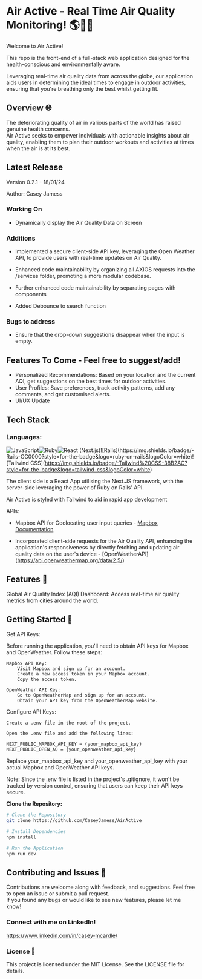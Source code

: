 # Air Active - Real Time Air Quality Monitoring! 🌎💨🏃

Welcome to Air Active!

This repo is the front-end of a full-stack web application designed for the health-conscious and environmentally aware.

Leveraging real-time air quality data from across the globe, our application aids users in determining the ideal times to engage in outdoor activities, ensuring that you're breathing only the best whilst getting fit.

## Overview 🌐

The deteriorating quality of air in various parts of the world has raised genuine health concerns.  
Air Active seeks to empower individuals with actionable insights about air quality, enabling them to plan their outdoor workouts and activities at times when the air is at its best.  

## Latest Release

Version 0.2.1 - 18/01/24

Author: Casey Jamess

### Working On

- Dynamically display the Air Quality Data on Screen

### Additions

- Implemented a secure client-side API key, leveraging the Open Weather API, to provide users with real-time updates on Air Quality.

- Enhanced code maintainability by organizing all AXIOS requests into the /services folder, promoting a more modular codebase.

- Further enhanced code maintainability by separating pages with components

- Added Debounce to search function

### Bugs to address

- Ensure that the drop-down suggestions disappear when the input is empty.

## Features To Come - Feel free to suggest/add!

- Personalized Recommendations: Based on your location and the current AQI, get suggestions on the best times for outdoor activities.
- User Profiles: Save preferences, track activity patterns, add any comments, and get customised alerts.
- UI/UX Update


## Tech Stack

### Languages: 

![JavaScript](https://img.shields.io/badge/-JavaScript-F7DF1E?style=for-the-badge&logo=javascript&logoColor=black)![Ruby](https://img.shields.io/badge/-Ruby-CC342D?style=for-the-badge&logo=ruby&logoColor=white)![React (Next.js)](https://img.shields.io/badge/-React%20(Next.js)-61DAFB?style=for-the-badge&logo=react&logoColor=white)![Rails](https://img.shields.io/badge/-Rails-CC0000?style=for-the-badge&logo=ruby-on-rails&logoColor=white)![Tailwind CSS](https://img.shields.io/badge/-Tailwind%20CSS-38B2AC?style=for-the-badge&logo=tailwind-css&logoColor=white)


The client side is a React App utilising the Next.JS framework, with the server-side leveraging the power of Ruby on Rails' API.

Air Active is styled with Tailwind to aid in rapid app development

APIs:

- Mapbox API for Geolocating user input queries - [Mapbox Documentation](https://docs.mapbox.com/api/overview/)

- Incorporated client-side requests for the Air Quality API, enhancing the application's responsiveness by directly fetching and updating air quality data on the user's device - [OpenWeatherAPI] (https://api.openweathermap.org/data/2.5/)


## Features 🌟

Global Air Quality Index (AQI) Dashboard: Access real-time air quality metrics from cities around the world.


## Getting Started 🚀

Get API Keys:

Before running the application, you'll need to obtain API keys for Mapbox and OpenWeather. Follow these steps:

    Mapbox API Key:
        Visit Mapbox and sign up for an account.
        Create a new access token in your Mapbox account.
        Copy the access token.

    OpenWeather API Key:
        Go to OpenWeatherMap and sign up for an account.
        Obtain your API key from the OpenWeatherMap website.

Configure API Keys:

    Create a .env file in the root of the project.

    Open the .env file and add the following lines:

```bash
NEXT_PUBLIC_MAPBOX_API_KEY = {your_mapbox_api_key}
NEXT_PUBLIC_OPEN_AQ = {your_openweather_api_key}
```

Replace your_mapbox_api_key and your_openweather_api_key with your actual Mapbox and OpenWeather API keys.

Note: Since the .env file is listed in the project's .gitignore, it won't be tracked by version control, ensuring that users can keep their API keys secure.

**Clone the Repository:**

```bash
# Clone the Repository
git clone https://github.com/CaseyJamess/AirActive

# Install Dependencies
npm install

# Run the Application
npm run dev
```

## Contributing and Issues 🤝  

Contributions are welcome along with feedback, and suggestions. Feel free to open an issue or submit a pull request.  
If you found any bugs or would like to see new features, please let me know!


### Connect with me on LinkedIn! 

https://www.linkedin.com/in/casey-mcardle/

### License 📜
This project is licensed under the MIT License. See the LICENSE file for details.



